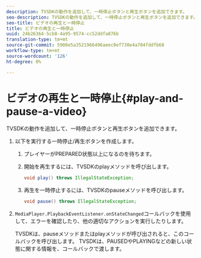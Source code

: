 ```yaml
---
description: TVSDKの動作を追加して、一時停止ボタンと再生ボタンを追加できます。
seo-description: TVSDKの動作を追加して、一時停止ボタンと再生ボタンを追加できます。
seo-title: ビデオの再生と一時停止
title: ビデオの再生と一時停止
uuid: 24b26364-5cb8-4a95-9574-cc52ddfa876b
translation-type: tm+mt
source-git-commit: 5908e5a3521966496aeec0ef730e4a704fddfb68
workflow-type: tm+mt
source-wordcount: '126'
ht-degree: 0%

---
```



# ビデオの再生と一時停止{#play-and-pause-a-video}

TVSDKの動作を追加して、一時停止ボタンと再生ボタンを追加できます。

1. 以下を実行する一時停止/再生ボタンを作成します。
   1. プレイヤーがPREPARED状態以上になるのを待ちます。
   1. 開始を再生するには、TVSDKのplayメソッドを呼び出します。

      ```java
      void play() throws IllegalStateException;
      ```

   1. 再生を一時停止するには、TVSDKのpauseメソッドを呼び出します。

      ```java
      void pause() throws IllegalStateException;
      ```

1. `MediaPlayer.PlaybackEventListener.onStateChanged`コールバックを使用して、エラーを確認したり、他の適切なアクションを実行したりします。

   TVSDKは、pauseメソッドまたはplayメソッドが呼び出されると、このコールバックを呼び出します。 TVSDKは、PAUSEDやPLAYINGなどの新しい状態に関する情報を、コールバックで渡します。

